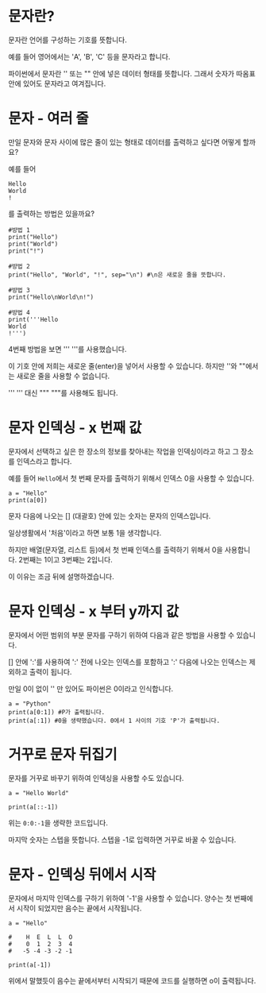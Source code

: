 # 문자란?

문자란 언어를 구성하는 기호를 뜻합니다.

예를 들어 영어에서는 'A', 'B', 'C' 등을 문자라고 합니다.

파이썬에서 문자란 '' 또는 "" 안에 넣은 데이터 형태를 뜻합니다. 그래서 숫자가 따옴표 안에 있어도 문자라고 여겨집니다.

# 문자 - 여러 줄

만일 문자와 문자 사이에 많은 줄이 있는 형태로 데이터를 출력하고 싶다면 어떻게 할까요?

예를 들어

```
Hello
World
!
```

를 출력하는 방법은 있을까요?

```
#방법 1
print("Hello")
print("World")
print("!")

#방법 2
print("Hello", "World", "!", sep="\n") #\n은 새로운 줄을 뜻합니다.

#방법 3
print("Hello\nWorld\n!")

#방법 4
print('''Hello
World
!''')
```

4번째 방법을 보면 ''' '''를 사용했습니다.

이 기호 안에 저희는 새로운 줄(enter)을 넣어서 사용할 수 있습니다. 하지만 ''와 ""에서는 새로운 줄을 사용할 수 없습니다.

''' ''' 대신 """ """를 사용해도 됩니다.

# 문자 인덱싱 - x 번째 값

문자에서 선택하고 싶은 한 장소의 정보를 찾아내는 작업을 인덱싱이라고 하고 그 장소를 인덱스라고 합니다.

예를 들어 `Hello`에서 첫 번째 문자를 출력하기 위해서 인덱스 0을 사용할 수 있습니다.

```
a = "Hello"
print(a[0])
```

문자 다음에 나오는 [] (대괄호) 안에 있는 숫자는 문자의 인덱스입니다.

일상생활에서 '처음'이라고 하면 보통 1을 생각합니다.

하지만 배열(문자열, 리스트 등)에서 첫 번째 인덱스를 출력하기 위해서 0을 사용합니다. 2번째는 1이고 3번째는 2입니다.

이 이유는 조금 뒤에 설명하겠습니다.

# 문자 인덱싱 - x 부터 y까지 값

문자에서 어떤 범위의 부분 문자를 구하기 위하여 다음과 같은 방법을 사용할 수 있습니다.

[] 안에 ':'를 사용하여 ':' 전에 나오는 인덱스를 포함하고 ':' 다음에 나오는 인덱스는 제외하고 출력이 됩니다.

만일 0이 없이 '' 만 있어도 파이썬은 0이라고 인식합니다.

```
a = "Python"
print(a[0:1]) #P가 출력됩니다.
print(a[:1]) #0을 생략했습니다. 0에서 1 사이의 기호 'P'가 출력됩니다.
```

# 거꾸로 문자 뒤집기

문자를 거꾸로 바꾸기 위하여 인덱싱을 사용할 수도 있습니다.

```
a = "Hello World"

print(a[::-1])
```

위는 `0:0:-1`을 생략한 코드입니다.

마지막 숫자는 스텝을 뜻합니다. 스텝을 -1로 입력하면 거꾸로 바꿀 수 있습니다.

# 문자 - 인덱싱 뒤에서 시작

문자에서 마지막 인덱스를 구하기 위하여 '-1'을 사용할 수 있습니다. 양수는 첫 번째에서 시작이 되었지만 음수는 끝에서 시작됩니다.

```
a = "Hello"

#    H  E  L  L  O
#    0  1  2  3  4
#   -5 -4 -3 -2 -1

print(a[-1])
```

위에서 말했듯이 음수는 끝에서부터 시작되기 때문에 코드를 실행하면 o이 출력됩니다.
